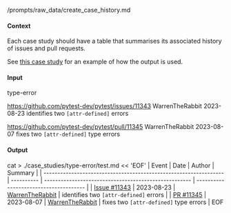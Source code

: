 /prompts/raw_data/create_case_history.md

#### Context

Each case study should have a table that summarises its associated history of issues and pull requests.

See [this case study](https://github.com/WarrenTheRabbit/pytest-onboarding/blob/main/case_studies/11345/README.md) for an example of how the output is used.

#### Input
type-error

https://github.com/pytest-dev/pytest/issues/11343
WarrenTheRabbit
2023-08-23
identifies two `[attr-defined]` errors


https://github.com/pytest-dev/pytest/pull/11345
WarrenTheRabbit
2023-08-07
fixes two `[attr-defined]` type errors


#### Output

cat > ./case_studies/type-error/test.md << 'EOF'
| Event                                                             | Date       | Author                                                | Summary                                |
| ----------------------------------------------------------------- | ---------- | ----------------------------------------------------- | -------------------------------------- |
| [Issue #11343](https://github.com/pytest-dev/pytest/issues/11343) | 2023-08-23 | [WarrenTheRabbit](https://github.com/WarrenTheRabbit) | identifies two `[attr-defined]` errors |
| [PR #11345](https://github.com/pytest-dev/pytest/pull/11345)      | 2023-08-07 | [WarrenTheRabbit](https://github.com/WarrenTheRabbit) | fixes two `[attr-defined]` type errors |
EOF